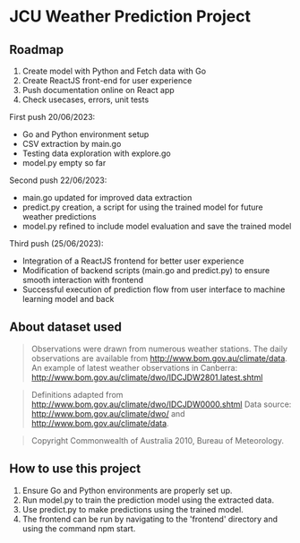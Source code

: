 # JCU Weather Prediction Project

## Roadmap

1. Create model with Python and Fetch data with Go
2. Create ReactJS front-end for user experience
3. Push documentation online on React app
4. Check usecases, errors, unit tests
   
First push 20/06/2023: 

* Go and Python environment setup
* CSV extraction by main.go
* Testing data exploration with explore.go
* model.py empty so far

Second push 22/06/2023:

* main.go updated for improved data extraction
* predict.py creation, a script for using the trained model for future weather predictions
* model.py refined to include model evaluation and save the trained model

Third push (25/06/2023):

* Integration of a ReactJS frontend for better user experience
* Modification of backend scripts (main.go and predict.py) to ensure smooth interaction with frontend
* Successful execution of prediction flow from user interface to machine learning model and back

## About dataset used

> Observations were drawn from numerous weather stations. The daily observations are available from http://www.bom.gov.au/climate/data.
> An example of latest weather observations in Canberra: http://www.bom.gov.au/climate/dwo/IDCJDW2801.latest.shtml

> Definitions adapted from http://www.bom.gov.au/climate/dwo/IDCJDW0000.shtml
> Data source: http://www.bom.gov.au/climate/dwo/ and http://www.bom.gov.au/climate/data.

> Copyright Commonwealth of Australia 2010, Bureau of Meteorology.

## How to use this project

1. Ensure Go and Python environments are properly set up.
2. Run model.py to train the prediction model using the extracted data.
3. Use predict.py to make predictions using the trained model.
4. The frontend can be run by navigating to the 'frontend' directory and using the command npm start.


